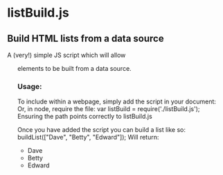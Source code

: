 # listBuild.js
## Build HTML lists from a data source
A (very!) simple JS script which will allow <ul> elements to be built from a data source.

### Usage:
To include within a webpage, simply add the script in your document:
	<script type="text/javascript" src="listBuild.js"></script>
Or, in node, require the file:
	var listBuild = require('./listBuild.js');
Ensuring the path points correctly to listBuild.js

Once you have added the script you can build a list like so:
	buildList(["Dave", "Betty", "Edward"]);
Will return:
	<ul>
		<li>Dave</li>
		<li>Betty</li>
		<li>Edward</li>
	</ul>
